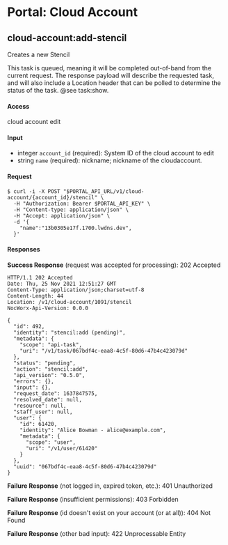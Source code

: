 # Portal: Cloud Account

## cloud-account:add-stencil
Creates a new Stencil

This task is queued, meaning it will be completed out-of-band from the current request. The response payload will describe the requested task, and will also include a Location header that can be polled to determine the status of the task. @see task:show.

#### Access
cloud account edit

#### Input
- integer `account_id` (required): System ID of the cloud account to edit
- string `name` (required): nickname; nickname of the cloudaccount.

#### Request
```
$ curl -i -X POST "$PORTAL_API_URL/v1/cloud-account/{account_id}/stencil" \
  -H "Authorization: Bearer $PORTAL_API_KEY" \
  -H "Content-type: application/json" \
  -H "Accept: application/json" \
  -d '{
    "name":"13b0305e17f.1700.lwdns.dev",
  }'
```

#### Responses
**Success Response** (request was accepted for processing): 202 Accepted
```
HTTP/1.1 202 Accepted
Date: Thu, 25 Nov 2021 12:51:27 GMT
Content-Type: application/json;charset=utf-8
Content-Length: 44
Location: /v1/cloud-account/1091/stencil
NocWorx-Api-Version: 0.0.0

{
  "id": 492,
  "identity": "stencil:add (pending)",
  "metadata": {
    "scope": "api-task",
    "uri": "/v1/task/067bdf4c-eaa8-4c5f-80d6-47b4c423079d"
  },
  "status": "pending",
  "action": "stencil:add",
  "api_version": "0.5.0",
  "errors": {},
  "input": {},
  "request_date": 1637847575,
  "resolved_date": null,
  "resource": null,
  "staff_user": null,
  "user": {
    "id": 61420,
    "identity": "Alice Bowman - alice@example.com",
    "metadata": {
      "scope": "user",
      "uri": "/v1/user/61420"
    }
  },
  "uuid": "067bdf4c-eaa8-4c5f-80d6-47b4c423079d"
}
```

**Failure Response** (not logged in, expired token, etc.): 401 Unauthorized

**Failure Response** (insufficient permissions): 403 Forbidden

**Failure Response** (id doesn't exist on your account (or at all)): 404 Not Found

**Failure Response** (other bad input): 422 Unprocessable Entity
